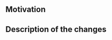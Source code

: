 <!-- Thank you for creating a pull request! In general, we merge your pull request after it gets two or more approvals. To proceed to the review process by the maintainers, please make sure that the PR meets the following conditions: (1) it passes all CI checks, and (2) it is neither in the draft nor WIP state. To minimize the review effort, we highly appreciate PRs only with related changes. Please note that submitted PRs may be closed if they include unrelated changes or significantly modified unit tests. If you wish to discuss the PR in the draft state or need any other help, please mention the Optuna development team in the PR. -->

## Motivation
<!-- Describe your motivation why you will submit this PR. This is useful for reviewers to understand the context of PR. -->

## Description of the changes
<!-- Describe the changes in this PR. -->

